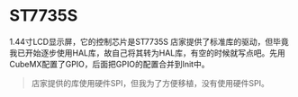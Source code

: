 # ST7735S
1.44寸LCD显示屏，它的控制芯片是ST7735S
店家提供了标准库的驱动，但毕竟我已开始逐步使用HAL库，故自己将其转为HAL库，有空的时候就写点吧。先用CubeMX配置了GPIO，后面把GPIO的配置合并到Init中。
> 店家提供的库使用硬件SPI，但我为了方便移植，没有使用硬件SPI。

